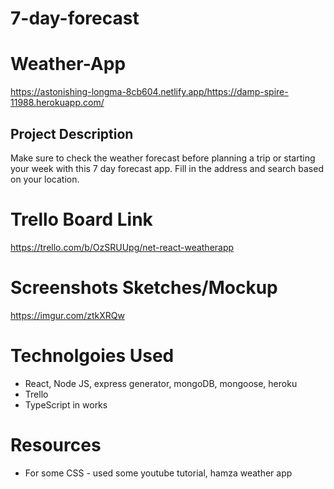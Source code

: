 # 7-day-forecast
# Weather-App

https://astonishing-longma-8cb604.netlify.app/https://damp-spire-11988.herokuapp.com/

## Project Description
Make sure to check the weather forecast before planning a trip or starting your week with this 7 day forecast app. Fill in the address and search based on your location.

# Trello Board Link
https://trello.com/b/OzSRUUpg/net-react-weatherapp

# Screenshots Sketches/Mockup
https://imgur.com/ztkXRQw

# Technolgoies Used
* React, Node JS, express generator, mongoDB, mongoose, heroku
* Trello
* TypeScript in works 

# Resources
* For some CSS - used some youtube tutorial, hamza weather app

